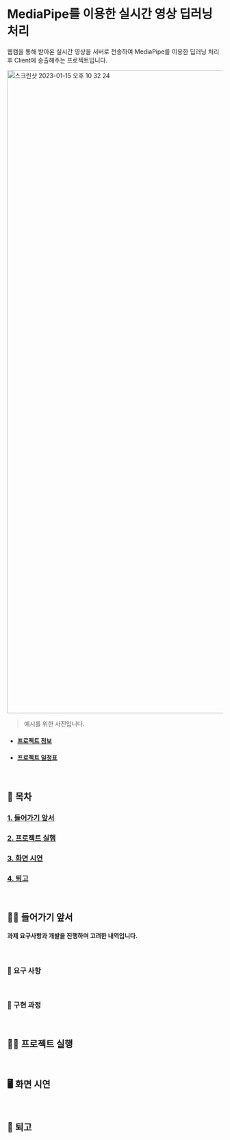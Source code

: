 # MediaPipe를 이용한 실시간 영상 딥러닝 처리

웹캠을 통해 받아온 실시간 영상을 서버로 전송하여 MediaPipe를 이용한 딥러닝 처리 후 Client에 송출해주는 프로젝트입니다.<br>

<img width="1498" alt="스크린샷 2023-01-15 오후 10 32 24" src="https://user-images.githubusercontent.com/74334399/212543732-8f570bda-8c7c-4c03-8788-fe3ee2a2b807.png">

> 예시를 위한 사진입니다.

- #### [프로젝트 정보](./documents/information.md)
- #### [프로젝트 일정표](./documents/schedule.md)

<br>

## 📝 목차

### [1. 들어가기 앞서](#%EF%B8%8F-%EB%93%A4%EC%96%B4%EA%B0%80%EA%B8%B0-%EC%95%9E%EC%84%9C)

### [2. 프로젝트 실행](#%EF%B8%8F-%ED%94%84%EB%A1%9C%EC%A0%9D%ED%8A%B8-%EC%8B%A4%ED%96%89)

### [3. 화면 시연](#-%ED%99%94%EB%A9%B4-%EC%8B%9C%EC%97%B0)

### [4. 퇴고](#-%ED%87%B4%EA%B3%A0)

<br>

## 🙋‍♂️ 들어가기 앞서

#### 과제 요구사항과 개발을 진행하며 고려한 내역입니다.

<br>

### 🧐 요구 사항

<br>

### 🧮 구현 과정

<br>

## 🏃‍♂️ 프로젝트 실행

<br>

## 🖥 화면 시연

<br>

## 👣 퇴고
